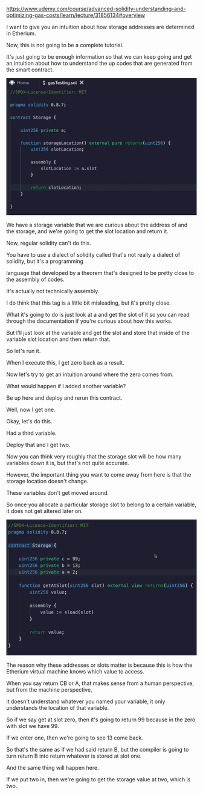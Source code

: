https://www.udemy.com/course/advanced-solidity-understanding-and-optimizing-gas-costs/learn/lecture/31856134#overview


I want to give you an intuition about how storage addresses are determined in Etherium.

Now, this is not going to be a complete tutorial.

It's just going to be enough information so that we can keep going and get an intuition about how to understand the up codes that are generated from the smart contract.

![](2023-08-01-15-34-20.png)

We have a storage variable that we are curious about the address of and the storage, and we're going to get the slot location and return it.

Now, regular solidity can't do this.

You have to use a dialect of solidity called that's not really a dialect of solidity, but it's a programming

language that developed by a theorem that's designed to be pretty close to the assembly of codes.

It's actually not technically assembly.

I do think that this tag is a little bit misleading, but it's pretty close.

What it's going to do is just look at a and get the slot of it so you can read through the documentation if you're curious about how this works.

But I'll just look at the variable and get the slot and store that inside of the variable slot location and then return that.

So let's run it.

When I execute this, I get zero back as a result.

Now let's try to get an intuition around where the zero comes from.

What would happen if I added another variable?

Be up here and deploy and rerun this contract.

Well, now I get one.

Okay, let's do this.

Had a third variable.

Deploy that and I get two.

Now you can think very roughly that the storage slot will be how many variables down it is, but that's not quite accurate.

However, the important thing you want to come away from here is that the storage location doesn't change.

These variables don't get moved around.

So once you allocate a particular storage slot to belong to a certain variable, it does not get altered later on.

![](2023-08-01-15-34-37.png)

The reason why these addresses or slots matter is because this is how the Etherium virtual machine knows which value to access.

When you say return CB or A, that makes sense from a human perspective, but from the machine perspective,

it doesn't understand whatever you named your variable, it only understands the location of that variable.

So if we say get at slot zero, then it's going to return 99 because in the zero with slot we have 99.

If we enter one, then we're going to see 13 come back.

So that's the same as if we had said return B, but the compiler is going to turn return B into return whatever is stored at slot one.

And the same thing will happen here.

If we put two in, then we're going to get the storage value at two, which is two.


